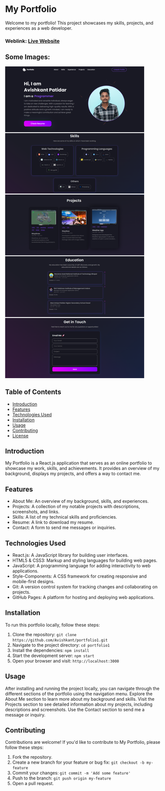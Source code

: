 # My Portfolio
Welcome to my portfolio! This project showcases my skills, projects, and experiences as a web developer.

### Weblink: [Live Website](https://avishkant-patidar.netlify.app)
## Some Images:
<img width="450px;" src="https://github.com/Avishkant/portfolio1/blob/main/src/images/Home.png"/>
<img width="450px;" src="https://github.com/Avishkant/portfolio1/blob/main/src/images/Skills.png"/>
<img width="450px;" src="https://github.com/Avishkant/portfolio1/blob/main/src/images/Projects.png"/>
<img width="450px;" src="https://github.com/Avishkant/portfolio1/blob/main/src/images/Education.png"/>
<img width="450px;" src="https://github.com/Avishkant/portfolio1/blob/main/src/images/ContactUs.png"/>


## Table of Contents
- [Introduction](#introduction)
- [Features](#features)
- [Technologies Used](#technologies-used)
- [Installation](#installation)
- [Usage](#usage)
- [Contributing](#contributing)
- [License](#license)

## Introduction
My Portfolio is a React.js application that serves as an online portfolio to showcase my work, skills, and achievements. It provides an overview of my background, displays my projects, and offers a way to contact me.

## Features
- About Me: An overview of my background, skills, and experiences.
- Projects: A collection of my notable projects with descriptions, screenshots, and links.
- Skills: A list of my technical skills and proficiencies.
- Resume: A link to download my resume.
- Contact: A form to send me messages or inquiries.

## Technologies Used
- React.js: A JavaScript library for building user interfaces.
- HTML5 & CSS3: Markup and styling languages for building web pages.
- JavaScript: A programming language for adding interactivity to web applications.
- Style-Components: A CSS framework for creating responsive and mobile-first designs.
- Git: A version control system for tracking changes and collaborating on projects.
- GitHub Pages: A platform for hosting and deploying web applications.

## Installation
To run this portfolio locally, follow these steps:

1. Clone the repository: `git clone https://github.com/Avishkant/portfolio1.git`
2. Navigate to the project directory: `cd portfolio1`
3. Install the dependencies: `npm install`
4. Start the development server: `npm start`
5. Open your browser and visit: `http://localhost:3000`

## Usage
After installing and running the project locally, you can navigate through the different sections of the portfolio using the navigation menu. Explore the About Me section to learn more about my background and skills. Visit the Projects section to see detailed information about my projects, including descriptions and screenshots. Use the Contact section to send me a message or inquiry.

## Contributing
Contributions are welcome! If you'd like to contribute to My Portfolio, please follow these steps:

1. Fork the repository.
2. Create a new branch for your feature or bug fix: `git checkout -b my-feature`
3. Commit your changes: `git commit -m 'Add some feature'`
4. Push to the branch: `git push origin my-feature`
5. Open a pull request.

